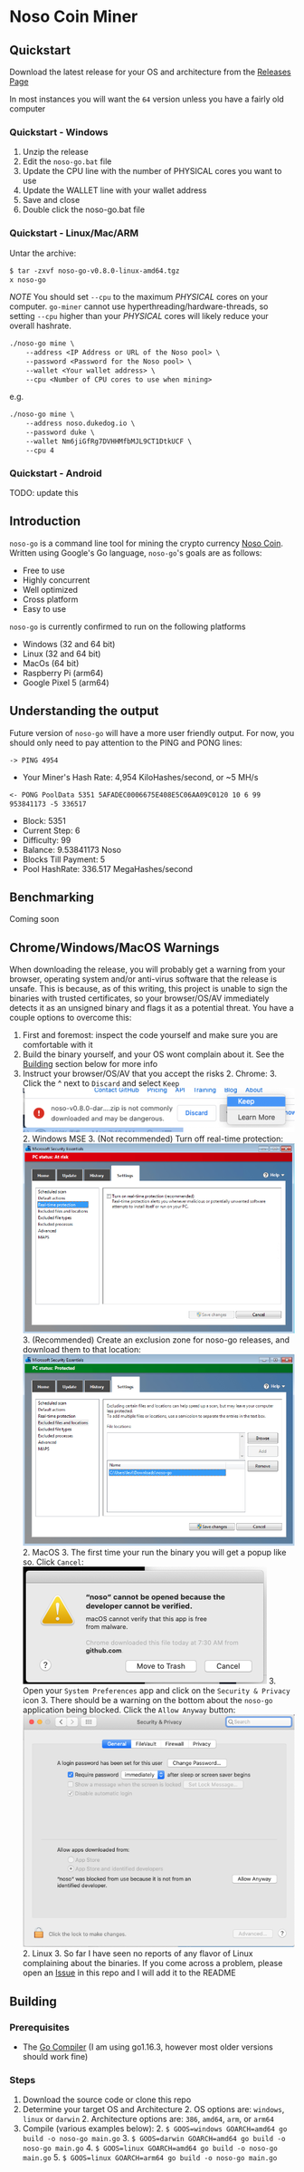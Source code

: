 # Noso Coin Miner

## Quickstart

Download the latest release for your OS and architecture from the [Releases Page](https://github.com/leviable/noso-go-releases/releases)

In most instances you will want the `64` version unless you have a fairly old computer

### Quickstart - Windows

1. Unzip the release
2. Edit the `noso-go.bat` file
3. Update the CPU line with the number of PHYSICAL cores you want to use
4. Update the WALLET line with your wallet address
5. Save and close
6. Double click the noso-go.bat file 

### Quickstart - Linux/Mac/ARM
Untar the archive:

```
$ tar -zxvf noso-go-v0.8.0-linux-amd64.tgz
x noso-go
```

*NOTE* You should set `--cpu` to the maximum *PHYSICAL* cores on your computer. `go-miner` cannot use hyperthreading/hardware-threads, so setting `--cpu` higher than your *PHYSICAL* cores will likely reduce your overall hashrate.

```
./noso-go mine \
    --address <IP Address or URL of the Noso pool> \
    --password <Password for the Noso pool> \
    --wallet <Your wallet address> \
    --cpu <Number of CPU cores to use when mining>
```

e.g.

```
./noso-go mine \
    --address noso.dukedog.io \
    --password duke \
    --wallet Nm6jiGfRg7DVHHMfbMJL9CT1DtkUCF \
    --cpu 4          
```

### Quickstart - Android
TODO: update this

## Introduction
`noso-go` is a command line tool for mining the crypto currency [Noso Coin](https://nosocoin.com/). Written using Google's Go language, `noso-go`'s goals are as follows:

* Free to use
* Highly concurrent
* Well optimized
* Cross platform
* Easy to use

`noso-go` is currently confirmed to run on the following platforms

* Windows (32 and 64 bit)
* Linux (32 and 64 bit)
* MacOs (64 bit)
* Raspberry Pi (arm64)
* Google Pixel 5 (arm64)

## Understanding the output

Future version of `noso-go` will have a more user friendly output. For now, you should only need to pay attention to the PING and PONG lines:

```
-> PING 4954
```

* Your Miner's Hash Rate: 4,954 KiloHashes/second, or ~5 MH/s

```
<- PONG PoolData 5351 5AFADEC0006675E408E5C06AA09C0120 10 6 99 953841173 -5 336517
```

* Block: 5351
* Current Step: 6
* Difficulty: 99
* Balance: 9.53841173 Noso
* Blocks Till Payment: 5
* Pool HashRate: 336.517 MegaHashes/second

## Benchmarking

Coming soon

## Chrome/Windows/MacOS Warnings

When downloading the release, you will probably get a warning from your browser, operating system and/or anti-virus software that the release is unsafe. This is because, as of this writing, this project is unable to sign the binaries with trusted certificates, so your browser/OS/AV immediately detects it as an unsigned binary and flags it as a potential threat. You have a couple options to overcome this:

1. First and foremost: inspect the code yourself and make sure you are comfortable with it
1. Build the binary yourself, and your OS wont complain about it. See the [Building](#Building) section below for more info
1. Instruct your browser/OS/AV that you accept the risks
	2. Chrome:
		3. Click the ^ next to `Discard` and select `Keep` ![](images/chrome-keep.png)
	2. Windows MSE
		3. (Not recommended) Turn off real-time protection: ![](images/mse-real-time.png)
		3. (Recommended) Create an exclusion zone for noso-go releases, and download them to that location: ![](images/mse-excluded-locations.png)
	2. MacOS
		3. The first time your run the binary you will get a popup like so. Click `Cancel`: ![](images/mac-1-popup.png)
		3. Open your `System Preferences` app and click on the `Security & Privacy` icon
		3. There should be a warning on the bottom about the `noso-go` application being blocked. Click the `Allow Anyway` button: ![](images/mac-2-allow-anyways.png)
	2. Linux
		3. So far I have seen no reports of any flavor of Linux complaining about the binaries. If you come across a problem, please open an [Issue](https://github.com/leviable/noso-go/issues) in this repo and I will add it to the README

## Building

### Prerequisites

* The [Go Compiler](https://golang.org/dl/) (I am using go1.16.3, however most older versions should work fine)

### Steps

1. Download the source code or clone this repo
1. Determine your target OS and Architecture
	2. OS options are: `windows`, `linux` or `darwin`
	2. Architecture options are: `386`, `amd64`, `arm`, or `arm64`
1. Compile (various examples below):
	2. ```$ GOOS=windows GOARCH=amd64 go build -o noso-go main.go```
	3. ```$ GOOS=darwin GOARCH=amd64 go build -o noso-go main.go```
	4. ```$ GOOS=linux GOARCH=amd64 go build -o noso-go main.go```
	5. ```$ GOOS=linux GOARCH=arm64 go build -o noso-go main.go```
